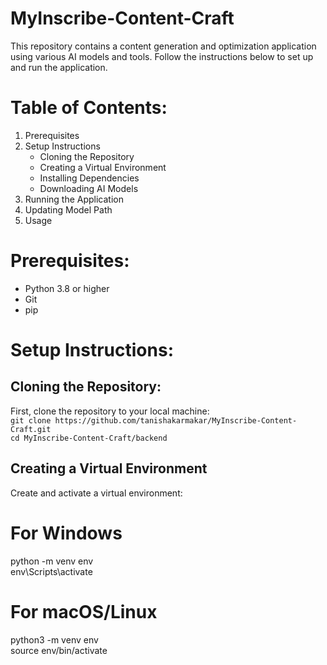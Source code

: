 # MyInscribe-Content-Craft

This repository contains a content generation and optimization application using various AI models and tools. Follow the instructions below to set up and run the application.

# Table of Contents:
1. Prerequisites
2. Setup Instructions
    - Cloning the Repository
    - Creating a Virtual Environment
    - Installing Dependencies
    - Downloading AI Models
3. Running the Application
4. Updating Model Path
5. Usage
# Prerequisites:
  - Python 3.8 or higher
  - Git
  - pip
# Setup Instructions:
## Cloning the Repository:
First, clone the repository to your local machine:<br/>
    ```
    git clone https://github.com/tanishakarmakar/MyInscribe-Content-Craft.git 
    ``` <br/>
     ```cd MyInscribe-Content-Craft/backend
    ```
## Creating a Virtual Environment
Create and activate a virtual environment:  
# For Windows  
python -m venv env  
env\Scripts\activate

# For macOS/Linux  
python3 -m venv env  
source env/bin/activate  

    


